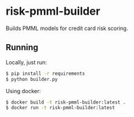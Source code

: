 # risk-pmml-builder

Builds PMML models for credit card risk scoring.

## Running

Locally, just run:
```bash
$ pip install -r requirements
$ python builder.py 
```

Using docker:
```bash
$ docker build -t risk-pmml-builder:latest .
$ docker run -t risk-pmml-builder:latest
```